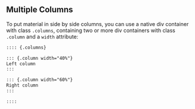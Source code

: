 ## Multiple Columns

To put material in side by side columns, you can use a native div container with class `.columns`, containing two or more div containers with class `.column` and a `width` attribute:

```{.markdown example-link="/docs/presentations/revealjs/examples/columns.qmd"}
:::: {.columns}

::: {.column width="40%"}
Left column
:::

::: {.column width="60%"}
Right column
:::

::::
```
